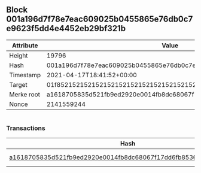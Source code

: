 ## Block 001a196d7f78e7eac609025b0455865e76db0c7e9623f5dd4e4452eb29bf321b

Attribute | Value
--- | ---
Height | 19796
Hash | 001a196d7f78e7eac609025b0455865e76db0c7e9623f5dd4e4452eb29bf321b
Timestamp | 2021-04-17T18:41:52+00:00
Target | 01f8521521521521521521521521521521521521521521521521521521521521
Merke root | a1618705835d521fb9ed2920e0014fb8dc68067f17dd6fb8536c6e08398312b7
Nonce | 2141559244

```

```

### Transactions

Hash | Amount
--- | ---
[a1618705835d521fb9ed2920e0014fb8dc68067f17dd6fb8536c6e08398312b7](a1618705835d521fb9ed2920e0014fb8dc68067f17dd6fb8536c6e08398312b7.md) | 10.00000000 SKEPTI 
